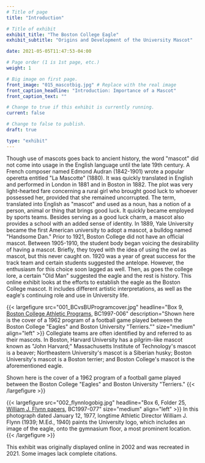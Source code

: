 ```yaml
---
# Title of page
title: "Introduction"

# Title of exhibit
exhibit_title: "The Boston College Eagle"
exhibit_subtitle: "Origins and Development of the University Mascot"

date: 2021-05-05T11:47:53-04:00

# Page order (1 is 1st page, etc.)
weight: 1 

# Big image on first page.
front_image: "015_mascotbig.jpg" # Replace with the real image
front_caption_headline: "Introduction: Importance of a Mascot"
front_caption_text: ""

# Change to true if this exhibit is currently running.
current: false

# Change to false to publish.
draft: true

type: "exhibit"
---
```


Though use of mascots goes back to ancient history, the word "mascot" did not come into usage in the English language until the late 19th century. A French composer named Edmond Audran (1842-1901) wrote a popular operetta entitled "La Mascotte" (1880). It was quickly translated in English and performed in London in 1881 and in Boston in 1882. The plot was very light-hearted fare concerning a rural girl who brought good luck to whoever possessed her, provided that she remained uncorrupted. The term, translated into English as "mascot" and used as a noun, has a notion of a person, animal or thing that brings good luck. It quickly became employed by sports teams. Besides serving as a good luck charm, a mascot also provides a school with an added sense of identity. In 1889, Yale University became the first American university to adopt a mascot, a bulldog named "Handsome Dan." Prior to 1921, Boston College did not have an official mascot. Between 1905-1910, the student body began voicing the desirability of having a mascot. Briefly, they toyed with the idea of using the owl as mascot, but this never caught on. 1920 was a year of great success for the track team and certain students suggested the antelope. However, the enthusiasm for this choice soon lagged as well. Then, as goes the college lore, a certain "Old Man" suggested the eagle and the rest is history. This online exhibit looks at the efforts to establish the eagle as the Boston College mascot. It includes different artistic interpretations, as well as the eagle's continuing role and use in University life.

{{< largefigure src="001_BCvsBUProgramcover.jpg"
                headline="Box 9, [Boston College Athletic Programs](https://bc-primo.hosted.exlibrisgroup.com/permalink/f/l6ucgu/ALMA-BC21470522600001021), BC1997-006"
                description="Shown here is the cover of a 1962 program of a football game played between the Boston College "Eagles" and Boston University "Terriers.""
				size="medium"
                align="left" >}}
Collegiate teams are often identified by and referred to as their mascots. In Boston, Harvard University has a pilgrim-like mascot known as "John Harvard;" Massachusetts Institute of Technology's mascot is a beaver; Northeastern University's mascot is a Siberian husky; Boston University's mascot is a Boston terrier; and Boston College's mascot is the aforementioned eagle. 

Shown here is the cover of a 1962 program of a football game played between the Boston College "Eagles" and Boston University "Terriers."
{{< /largefigure >}}

{{< largefigure src="002_flynnlogobig.jpg"
                headline="Box 6, Folder 25, [William J. Flynn papers](https://bc-primo.hosted.exlibrisgroup.com/permalink/f/l6ucgu/ALMA-BC21345767470001021), BC1997-077"
                size="medium"
                align="left" >}}
In this photograph dated January 12, 1977, longtime Athletic Director William J. Flynn (1939; M.Ed., 1940) paints the University logo, which includes an image of the eagle, onto the gymnasium floor, a most prominent location.
{{< /largefigure >}}

This exhibit was originally displayed online in 2002 and was recreated in 2021. Some images lack complete citations.